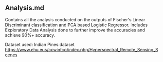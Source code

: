 ## Analysis.md
Contains all the analysis conducted on the outputs of Fischer's Linear Discriminant classification and PCA based Logistic Regressor.
Includes Exploratory Data Analysis done to further improve the accuracies and achieve 90%+ accuracy.

Dataset used: Indian Pines dataset <href>https://www.ehu.eus/ccwintco/index.php/Hyperspectral_Remote_Sensing_Scenes</href>
